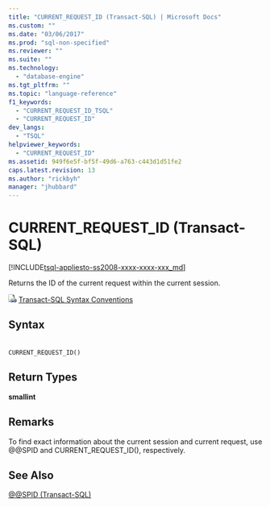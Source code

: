 ```yaml
---
title: "CURRENT_REQUEST_ID (Transact-SQL) | Microsoft Docs"
ms.custom: ""
ms.date: "03/06/2017"
ms.prod: "sql-non-specified"
ms.reviewer: ""
ms.suite: ""
ms.technology: 
  - "database-engine"
ms.tgt_pltfrm: ""
ms.topic: "language-reference"
f1_keywords: 
  - "CURRENT_REQUEST_ID_TSQL"
  - "CURRENT_REQUEST_ID"
dev_langs: 
  - "TSQL"
helpviewer_keywords: 
  - "CURRENT_REQUEST_ID"
ms.assetid: 949f6e5f-bf5f-49d6-a763-c443d1d51fe2
caps.latest.revision: 13
ms.author: "rickbyh"
manager: "jhubbard"
---
```

# CURRENT_REQUEST_ID (Transact-SQL)
[!INCLUDE[tsql-appliesto-ss2008-xxxx-xxxx-xxx_md](../../database-engine/configure/windows/includes/tsql-appliesto-ss2008-xxxx-xxxx-xxx-md.md)]

  Returns the ID of the current request within the current session.  
  
 ![Topic link icon](../../database-engine/configure/windows/media/topic-link.gif "Topic link icon") [Transact-SQL Syntax Conventions](../../t-sql/language-elements/transact-sql-syntax-conventions-transact-sql.md)  
  
## Syntax  
  
```  
  
CURRENT_REQUEST_ID()  
```  
  
## Return Types  
 **smallint**  
  
## Remarks  
 To find exact information about the current session and current request, use @@SPID and CURRENT_REQUEST_ID(), respectively.  
  
## See Also  
 [@@SPID &#40;Transact-SQL&#41;](../../t-sql/functions/spid-transact-sql.md)  
  
  